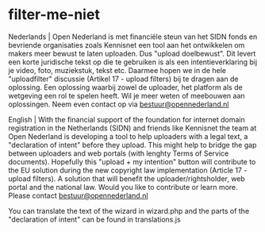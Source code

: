 # filter-me-niet


Nederlands | Open Nederland is met financiële steun van het SIDN fonds en bevriende organisaties zoals Kennisnet een tool aan het ontwikkelen om makers meer bewust te laten uploaden. Dus "upload doelbewust". Dit levert een korte juridische tekst op die te gebruiken is als een intentieverklaring bij je video, foto, muziekstuk, tekst etc. Daarmee hopen we in de hele "uploadfilter" discussie (Artikel 17 - upload filters) bij te dragen aan de oplossing. Een oplossing waarbij zowel de uploader, het platform als de wetgeving een rol te spelen heeft. Wil je meer weten of meebouwen aan oplossingen. Neem even contact op via bestuur@opennederland.nl 


English | With the financial support of the foundation for internet domain registration in the Netherlands (SIDN) and friends like Kennisnet the team at Open Nederland is developing a tool to help uploaders with a legal text, a "declaration of intent" before they upload. This might help to bridge the gap between uploaders and web portals (with lenghty Terms of Service documents). Hopefully this "upload + my intention" button will contribute to the EU solution during the new copyright law implementation (Article 17 - upload filters). A solution that will benefit the uploader/rightsholder, web portal and the national law. Would you like to contribute or learn more. Please contact bestuur@opennederland.nl


You can translate the text of the wizard in wizard.php and the parts of the "declaration of intent" can be found in translations.js
